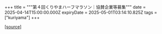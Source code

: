 +++
title = """第４回くりやまハーフマラソン｜協賛企業等募集"""
date = 2025-04-14T15:00:00.000Z
expiryDate = 2025-05-01T03:14:10.825Z
tags = ["kuriyama"]
+++


[[source]](https://www.town.kuriyama.hokkaido.jp/site/kuriyama-harf/22287.html)
